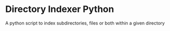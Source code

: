 # Directory Indexer Python
A python script to index subdirectories, files or both within a given directory
